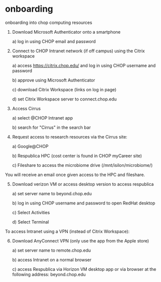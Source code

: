 # onboarding
onboarding into chop computing resources

1) Download Microsoft Authenticator onto a smartphone
	
	a) log in using CHOP email and password

2) Connect to CHOP Intranet network (if off campus) using the Citrix workspace
  
	a) access https://citrix.chop.edu/ and log in using CHOP username and password
  
	b) approve using Microsoft Authenticator
  
	c) download Citrix Workspace (links on log in page) 
  
	d) set Citrix Workspace server to connect.chop.edu

3) Access Cirrus
  
	a) select @CHOP Intranet app
  
	b) search for "Cirrus" in the search bar
  
4) Request access to research resources via the Cirrus site:
  
	a) Google@CHOP
  
	b) Respublica HPC (cost center is found in CHOP myCareer site)
  
	c) Fileshare to access the microbiome drive (/mnt/isilon/microbiome/)

You will receive an email once given access to the HPC and fileshare. 

5) Download verizon VM or access desktop version to access respublica
  
	a) set server name to beyond.chop.edu
  
	b) log in using CHOP username and password to open RedHat desktop
  
	c) Select Activities
  
	d) Select Terminal

To access Intranet using a VPN (instead of Citrix Workspace):

6) Download AnyConnect VPN (only use the app from the Apple store)
  
	a) set server name to remote.chop.edu
  
	b) access Intranet on a normal browser
  
	c) access Respublica via Horizon VM desktop app or via browser at the following address: beyond.chop.edu
